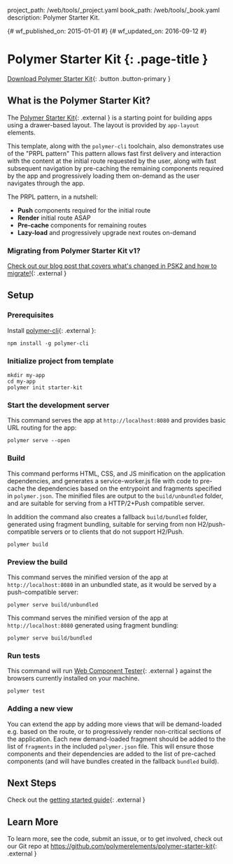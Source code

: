 project_path: /web/tools/_project.yaml book_path: /web/tools/_book.yaml description: Polymer Starter Kit.

{# wf_published_on: 2015-01-01 #} {# wf_updated_on: 2016-09-12 #}

# Polymer Starter Kit {: .page-title }

[Download Polymer Starter Kit](https://github.com/polymerelements/polymer-starter-kit/releases){: .button .button-primary }

## What is the Polymer Starter Kit?

The [Polymer Starter Kit](https://github.com/PolymerElements/polymer-starter-kit){: .external } is a starting point for building apps using a drawer-based layout. The layout is provided by `app-layout` elements.

This template, along with the `polymer-cli` toolchain, also demonstrates use of the "PRPL pattern" This pattern allows fast first delivery and interaction with the content at the initial route requested by the user, along with fast subsequent navigation by pre-caching the remaining components required by the app and progressively loading them on-demand as the user navigates through the app.

The PRPL pattern, in a nutshell:

* **Push** components required for the initial route
* **Render** initial route ASAP
* **Pre-cache** components for remaining routes
* **Lazy-load** and progressively upgrade next routes on-demand

### Migrating from Polymer Starter Kit v1?

[Check out our blog post that covers what's changed in PSK2 and how to migrate!](https://www.polymer-project.org/1.0/blog/2016-08-18-polymer-starter-kit-or-polymer-cli.html){: .external }

## Setup

### Prerequisites

Install [polymer-cli](https://github.com/Polymer/polymer-cli){: .external }:

    npm install -g polymer-cli
    

### Initialize project from template

    mkdir my-app
    cd my-app
    polymer init starter-kit
    

### Start the development server

This command serves the app at `http://localhost:8080` and provides basic URL routing for the app:

    polymer serve --open
    

### Build

This command performs HTML, CSS, and JS minification on the application dependencies, and generates a service-worker.js file with code to pre-cache the dependencies based on the entrypoint and fragments specified in `polymer.json`. The minified files are output to the `build/unbundled` folder, and are suitable for serving from a HTTP/2+Push compatible server.

In addition the command also creates a fallback `build/bundled` folder, generated using fragment bundling, suitable for serving from non H2/push-compatible servers or to clients that do not support H2/Push.

    polymer build
    

### Preview the build

This command serves the minified version of the app at `http://localhost:8080` in an unbundled state, as it would be served by a push-compatible server:

    polymer serve build/unbundled
    

This command serves the minified version of the app at `http://localhost:8080` generated using fragment bundling:

    polymer serve build/bundled
    

### Run tests

This command will run [Web Component Tester](https://github.com/Polymer/web-component-tester){: .external } against the browsers currently installed on your machine.

    polymer test
    

### Adding a new view

You can extend the app by adding more views that will be demand-loaded e.g. based on the route, or to progressively render non-critical sections of the application. Each new demand-loaded fragment should be added to the list of `fragments` in the included `polymer.json` file. This will ensure those components and their dependencies are added to the list of pre-cached components (and will have bundles created in the fallback `bundled` build).

## Next Steps

Check out the [getting started guide](https://www.polymer-project.org/1.0/start/toolbox/set-up){: .external }

## Learn More

To learn more, see the code, submit an issue, or to get involved, check out our Git repo at <https://github.com/polymerelements/polymer-starter-kit>{: .external }